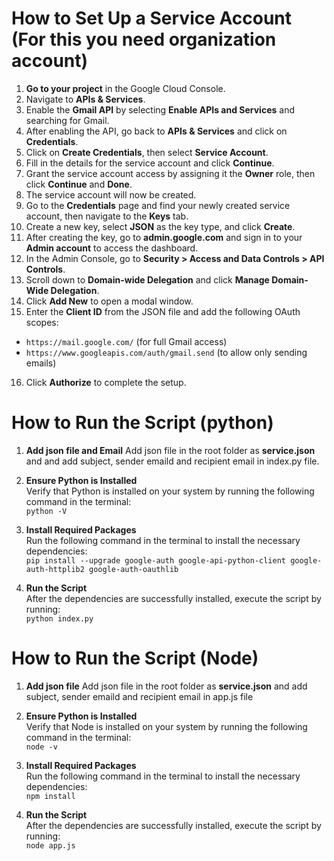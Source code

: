 # How to Set Up a Service Account (For this you need organization account)

1. **Go to your project** in the Google Cloud Console.
2. Navigate to **APIs & Services**.
3. Enable the **Gmail API** by selecting **Enable APIs and Services** and searching for Gmail.
4. After enabling the API, go back to **APIs & Services** and click on **Credentials**.
5. Click on **Create Credentials**, then select **Service Account**.
6. Fill in the details for the service account and click **Continue**.
7. Grant the service account access by assigning it the **Owner** role, then click **Continue** and **Done**.
8. The service account will now be created.
9. Go to the **Credentials** page and find your newly created service account, then navigate to the **Keys** tab.
10. Create a new key, select **JSON** as the key type, and click **Create**.
11. After creating the key, go to **admin.google.com** and sign in to your **Admin account** to access the dashboard.
12. In the Admin Console, go to **Security > Access and Data Controls > API Controls**.
13. Scroll down to **Domain-wide Delegation** and click **Manage Domain-Wide Delegation**.
14. Click **Add New** to open a modal window.
15. Enter the **Client ID** from the JSON file and add the following OAuth scopes:
   - `https://mail.google.com/` (for full Gmail access)
   - `https://www.googleapis.com/auth/gmail.send` (to allow only sending emails)
16. Click **Authorize** to complete the setup.





# How to Run the Script (python)

1. **Add json file and Email**
   Add json file in the root folder as **service.json**  and and add subject, sender emaild and recipient email in index.py file.

2. **Ensure Python is Installed**  
   Verify that Python is installed on your system by running the following command in the terminal:  
   `python -V`

3. **Install Required Packages**  
   Run the following command in the terminal to install the necessary dependencies:  
   `pip install --upgrade google-auth google-api-python-client google-auth-httplib2 google-auth-oauthlib`

4. **Run the Script**  
   After the dependencies are successfully installed, execute the script by running:  
   `python index.py`


# How to Run the Script (Node)

1. **Add json file**
   Add json file in the root folder as **service.json** and add subject, sender emaild and recipient email in app.js file

2. **Ensure Python is Installed**  
   Verify that Node is installed on your system by running the following command in the terminal:  
   `node -v`

3. **Install Required Packages**  
   Run the following command in the terminal to install the necessary dependencies:  
   `npm install`

4. **Run the Script**  
   After the dependencies are successfully installed, execute the script by running:  
   `node app.js`